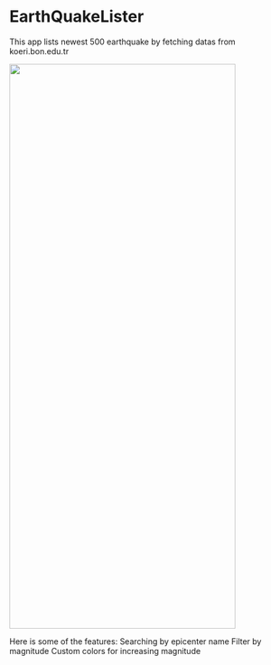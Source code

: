 # EarthQuakeLister
This app lists newest 500 earthquake by fetching datas from koeri.bon.edu.tr 


<img src="EarthQuake.gif" width="400" height="1000">


Here is some of the features:
  Searching by epicenter name
  Filter by magnitude 
  Custom colors for increasing magnitude
